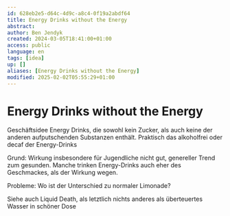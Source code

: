 ```yaml
---
id: 628eb2e5-d64c-4d9c-a8c4-0f19a2abdf64
title: Energy Drinks without the Energy
abstract:
author: Ben Jendyk
created: 2024-03-05T18:41:00+01:00
access: public
language: en
tags: [idea]
up: []
aliases: [Energy Drinks without the Energy]
modified: 2025-02-02T05:55:29+01:00
---
```


# Energy Drinks without the Energy

Geschäftsidee Energy Drinks, die sowohl kein Zucker, als auch keine der anderen aufputschenden Substanzen enthält. Praktisch das alkoholfrei oder decaf der Energy-Drinks

Grund: Wirkung insbesondere für Jugendliche nicht gut, genereller Trend zum gesunden. Manche trinken Energy-Drinks auch eher des Geschmackes, als der Wirkung wegen.

Probleme: Wo ist der Unterschied zu normaler Limonade?

Siehe auch Liquid Death, als letztlich nichts anderes als überteuertes Wasser in schöner Dose
